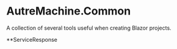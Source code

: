 # AutreMachine.Common

A collection of several tools useful when creating Blazor projects.

**ServiceResponse
